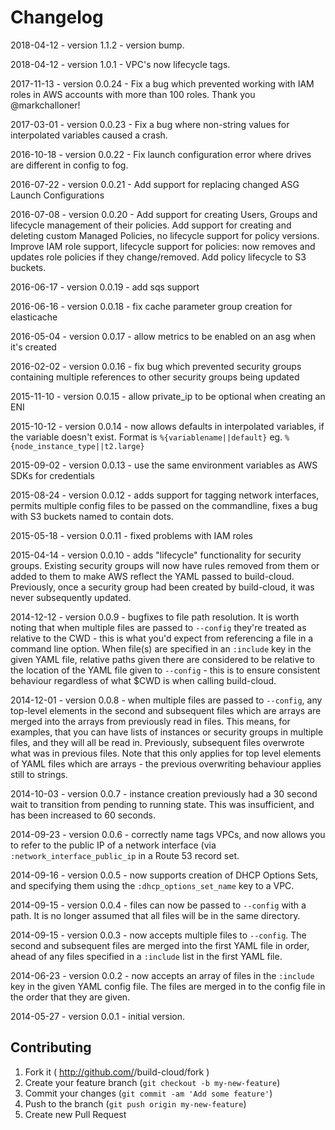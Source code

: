 # Changelog

2018-04-12 - version 1.1.2 - version bump.

2018-04-12 - version 1.0.1 - VPC's now lifecycle tags.

2017-11-13 - version 0.0.24 - Fix a bug which prevented working with IAM roles in AWS accounts with more than 100 roles. Thank you @markchalloner!

2017-03-01 - version 0.0.23 - Fix a bug where non-string values for interpolated variables caused a crash.

2016-10-18 - version 0.0.22 - Fix launch configuration error where drives are different in config to fog.

2016-07-22 - version 0.0.21 - Add support for replacing changed ASG Launch Configurations

2016-07-08 - version 0.0.20 - Add support for creating Users, Groups and lifecycle management of their policies. Add support for creating and deleting custom Managed Policies, no lifecycle support for policy versions. Improve IAM role support, lifecycle support for policies: now removes and updates role policies if they change/removed. Add policy lifecycle to S3 buckets.

2016-06-17 - version 0.0.19 - add sqs support

2016-06-16 - version 0.0.18 - fix cache parameter group creation for elasticache

2016-05-04 - version 0.0.17 - allow metrics to be enabled on an asg when it's created

2016-02-02 - version 0.0.16 - fix bug which prevented security groups containing multiple references to other security groups being updated

2015-11-10 - version 0.0.15 - allow private_ip to be optional when creating an ENI

2015-10-12 - version 0.0.14 - now allows defaults in interpolated variables, if the variable doesn't exist. Format is `%{variablename||default}` eg. `%{node_instance_type||t2.large}`

2015-09-02 - version 0.0.13 - use the same environment variables as AWS SDKs for credentials

2015-08-24 - version 0.0.12 - adds support for tagging network interfaces, permits multiple config files to be passed on the commandline, fixes a bug with S3 buckets named to contain dots.

2015-05-18 - version 0.0.11 - fixed problems with IAM roles

2015-04-14 - version 0.0.10 - adds "lifecycle" functionality for security groups. Existing security groups will now have rules removed from them or added to them to make AWS reflect the YAML passed to build-cloud. Previously, once a security group had been created by build-cloud, it was never subsequently updated.

2014-12-12 - version 0.0.9 - bugfixes to file path resolution. It is worth noting that when multiple files are passed to `--config` they're treated as relative to the CWD - this is what you'd expect from referencing a file in a command line option. When file(s) are specified in an `:include` key in the given YAML file, relative paths given there are considered to be relative to the location of the YAML file given to `--config` - this is to ensure consistent behaviour regardless of what $CWD is when calling build-cloud.

2014-12-01 - version 0.0.8 - when multiple files are passed to `--config`, any top-level elements in the second and subsequent files which are arrays are merged into the arrays from previously read in files. This means, for examples, that you can have lists of instances or security groups in multiple files, and they will all be read in. Previously, subsequent files overwrote what was in previous files. Note that this only applies for top level elements of YAML files which are arrays - the previous overwriting behaviour applies still to strings.

2014-10-03 - version 0.0.7 - instance creation previously had a 30 second wait to transition from pending to running state. This was insufficient, and has been increased to 60 seconds.

2014-09-23 - version 0.0.6 - correctly name tags VPCs, and now allows you to refer to the public IP of a network interface (via `:network_interface_public_ip` in a Route 53 record set.

2014-09-16 - version 0.0.5 - now supports creation of DHCP Options Sets, and specifying them using the `:dhcp_options_set_name` key to a VPC.

2014-09-15 - version 0.0.4 - files can now be passed to `--config` with a path. It is no longer assumed that all files will be in the same directory.

2014-09-15 - version 0.0.3 - now accepts multiple files to `--config`. The second and subsequent files are merged into the first YAML file in order, ahead of any files specified in a `:include` list in the first YAML file.

2014-06-23 - version 0.0.2 - now accepts an array of files in the `:include` key in the given YAML config file. The files are merged in to the config file in the order that they are given.

2014-05-27 - version 0.0.1 - initial version.

## Contributing

1. Fork it ( http://github.com/<my-github-username>/build-cloud/fork )
2. Create your feature branch (`git checkout -b my-new-feature`)
3. Commit your changes (`git commit -am 'Add some feature'`)
4. Push to the branch (`git push origin my-new-feature`)
5. Create new Pull Request
